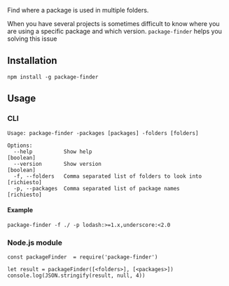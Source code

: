 Find where a package is used in multiple folders.

When you have several projects is sometimes difficult to know where you are using a specific package and which version.
`package-finder` helps you solving this issue

## Installation

```
npm install -g package-finder
```

## Usage
### CLI
```
Usage: package-finder -packages [packages] -folders [folders]

Options:
  --help          Show help                                            [boolean]
  --version       Show version                                         [boolean]
  -f, --folders   Comma separated list of folders to look into       [richiesto]
  -p, --packages  Comma separated list of package names              [richiesto]
```


#### Example
```
package-finder -f ./ -p lodash:>=1.x,underscore:<2.0
```

### Node.js module
```
const packageFinder  = require('package-finder')

let result = packageFinder([<folders>], [<packages>])
console.log(JSON.stringify(result, null, 4))
```
